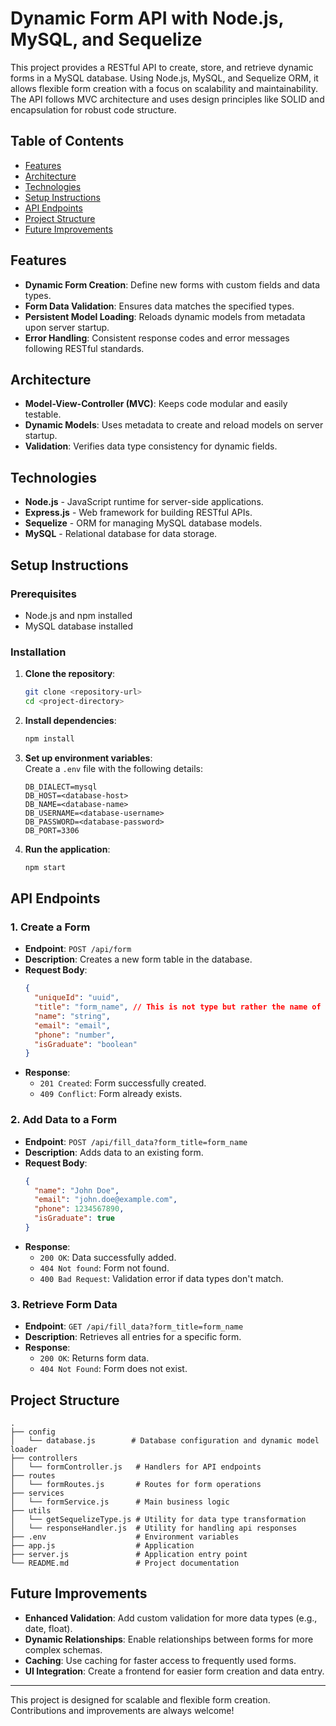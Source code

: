 # Dynamic Form API with Node.js, MySQL, and Sequelize

This project provides a RESTful API to create, store, and retrieve dynamic forms in a MySQL database. Using Node.js, MySQL, and Sequelize ORM, it allows flexible form creation with a focus on scalability and maintainability. The API follows MVC architecture and uses design principles like SOLID and encapsulation for robust code structure.

## Table of Contents

- [Features](#features)
- [Architecture](#architecture)
- [Technologies](#technologies)
- [Setup Instructions](#setup-instructions)
- [API Endpoints](#api-endpoints)
- [Project Structure](#project-structure)
- [Future Improvements](#future-improvements)

## Features

- **Dynamic Form Creation**: Define new forms with custom fields and data types.
- **Form Data Validation**: Ensures data matches the specified types.
- **Persistent Model Loading**: Reloads dynamic models from metadata upon server startup.
- **Error Handling**: Consistent response codes and error messages following RESTful standards.

## Architecture

- **Model-View-Controller (MVC)**: Keeps code modular and easily testable.
- **Dynamic Models**: Uses metadata to create and reload models on server startup.
- **Validation**: Verifies data type consistency for dynamic fields.

## Technologies

- **Node.js** - JavaScript runtime for server-side applications.
- **Express.js** - Web framework for building RESTful APIs.
- **Sequelize** - ORM for managing MySQL database models.
- **MySQL** - Relational database for data storage.

## Setup Instructions

### Prerequisites

- Node.js and npm installed
- MySQL database installed

### Installation

1. **Clone the repository**:
   ```bash
   git clone <repository-url>
   cd <project-directory>
   ```

2. **Install dependencies**:
   ```bash
   npm install
   ```

3. **Set up environment variables**:  
   Create a `.env` file with the following details:
   ```plaintext
   DB_DIALECT=mysql
   DB_HOST=<database-host>
   DB_NAME=<database-name>
   DB_USERNAME=<database-username>
   DB_PASSWORD=<database-password>
   DB_PORT=3306
   ```

4. **Run the application**:
   ```bash
   npm start
   ```

## API Endpoints

### 1. Create a Form
   - **Endpoint**: `POST /api/form`
   - **Description**: Creates a new form table in the database. 
   - **Request Body**:
     ```json
     {
       "uniqueId": "uuid",
       "title": "form_name", // This is not type but rather the name of the form
       "name": "string",
       "email": "email",
       "phone": "number",
       "isGraduate": "boolean"
     }
     ```
   - **Response**:
     - `201 Created`: Form successfully created.
     - `409 Conflict`: Form already exists.

### 2. Add Data to a Form
   - **Endpoint**: `POST /api/fill_data?form_title=form_name`
   - **Description**: Adds data to an existing form.
   - **Request Body**:
     ```json
     {
       "name": "John Doe",
       "email": "john.doe@example.com",
       "phone": 1234567890,
       "isGraduate": true
     }
     ```
   - **Response**:
     - `200 OK`: Data successfully added.
     - `404 Not found`: Form not found.
     - `400 Bad Request`: Validation error if data types don't match.

### 3. Retrieve Form Data
   - **Endpoint**: `GET /api/fill_data?form_title=form_name`
   - **Description**: Retrieves all entries for a specific form.
   - **Response**:
     - `200 OK`: Returns form data.
     - `404 Not Found`: Form does not exist.

## Project Structure

```
.
├── config
│   └── database.js        # Database configuration and dynamic model loader
├── controllers
│   └── formController.js   # Handlers for API endpoints
├── routes
│   └── formRoutes.js       # Routes for form operations
├── services
│   └── formService.js      # Main business logic 
├── utils
│   └── getSequelizeType.js # Utility for data type transformation
│   └── responseHandler.js  # Utility for handling api responses
├── .env                    # Environment variables
├── app.js                  # Application
├── server.js               # Application entry point
└── README.md               # Project documentation
```

## Future Improvements

- **Enhanced Validation**: Add custom validation for more data types (e.g., date, float).
- **Dynamic Relationships**: Enable relationships between forms for more complex schemas.
- **Caching**: Use caching for faster access to frequently used forms.
- **UI Integration**: Create a frontend for easier form creation and data entry.

---

This project is designed for scalable and flexible form creation. Contributions and improvements are always welcome!
